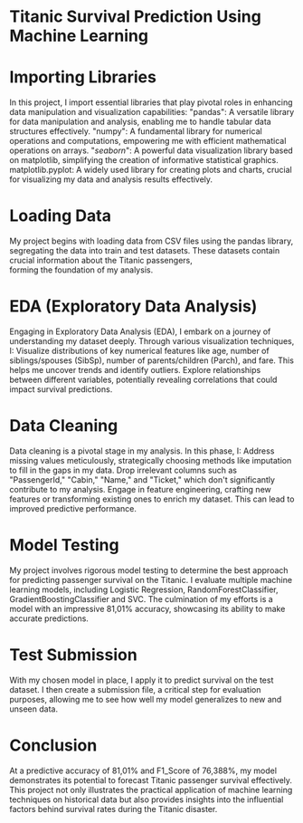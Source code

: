 # Titanic Survival Prediction Using Machine Learning
# Importing Libraries
In this project, I import essential libraries that play pivotal roles in enhancing data manipulation and visualization capabilities:
  "pandas": A versatile library for data manipulation and analysis, enabling me to handle tabular data structures effectively.
  "numpy": A fundamental library for numerical operations and computations, empowering me with efficient mathematical operations on arrays.
  "*seaborn*": A powerful data visualization library based on matplotlib, simplifying the creation of informative statistical graphics.
  matplotlib.pyplot: A widely used library for creating plots and charts, crucial for visualizing my data and analysis results effectively.
  
# Loading Data
My project begins with loading data from CSV files using the pandas library, segregating the data into train and test datasets. These datasets contain crucial information about the Titanic passengers,       
forming the foundation of my analysis.

# EDA (Exploratory Data Analysis)
Engaging in Exploratory Data Analysis (EDA), I embark on a journey of understanding my dataset deeply. Through various visualization techniques, I:
  Visualize distributions of key numerical features like age, number of siblings/spouses (SibSp), number of parents/children (Parch), and fare. This helps me uncover trends and identify outliers.
  Explore relationships between different variables, potentially revealing correlations that could impact survival predictions.

# Data Cleaning
Data cleaning is a pivotal stage in my analysis. In this phase, I:
  Address missing values meticulously, strategically choosing methods like imputation to fill in the gaps in my data.
  Drop irrelevant columns such as "PassengerId," "Cabin," "Name," and "Ticket," which don't significantly contribute to my analysis.
  Engage in feature engineering, crafting new features or transforming existing ones to enrich my dataset. This can lead to improved predictive performance.

# Model Testing
My project involves rigorous model testing to determine the best approach for predicting passenger survival on the Titanic. I evaluate multiple machine learning models, including Logistic Regression, RandomForestClassifier, GradientBoostingClassifier and SVC. The culmination of my efforts is a model with an impressive 81,01% accuracy, showcasing its ability to make accurate predictions.

# Test Submission
With my chosen model in place, I apply it to predict survival on the test dataset. I then create a submission file, a critical step for evaluation purposes, allowing me to see how well my model generalizes to new and unseen data.

# Conclusion
At a predictive accuracy of 81,01% and F1_Score of 76,388%, my model demonstrates its potential to forecast Titanic passenger survival effectively. This project not only illustrates the practical application of machine learning techniques on historical data but also provides insights into the influential factors behind survival rates during the Titanic disaster.
